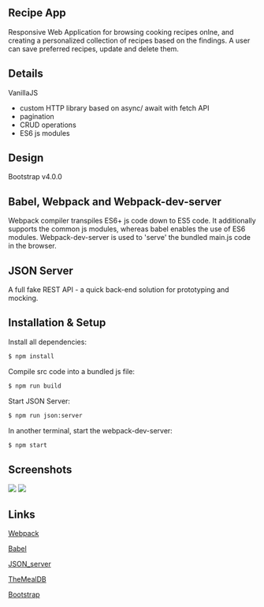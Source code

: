 ## Recipe App

Responsive Web Application for browsing cooking recipes onlne, and creating a personalized collection of recipes based on the findings. A user can save preferred recipes, update and delete them.

## Details

VanillaJS 
- custom HTTP library based on async/ await with fetch API
- pagination
- CRUD operations
- ES6 js modules

## Design

Bootstrap v4.0.0

## Babel, Webpack and Webpack-dev-server

Webpack compiler transpiles ES6+ js code down to ES5 code. It additionally supports the common js modules, whereas babel enables the use of ES6 modules. Webpack-dev-server is used to 'serve' the bundled main.js code in the browser.

## JSON Server

A full fake REST API - a quick back-end solution for prototyping and mocking.

## Installation & Setup

Install all dependencies:

```sh
$ npm install
```

Compile src code into a bundled js file:

```sh
$ npm run build
```

Start JSON Server:

```sh
$ npm run json:server
```

In another terminal, start the webpack-dev-server:

```sh
$ npm start
```

## Screenshots

<img src="images/recipeApp.PNG">

<img src="images/singleRecipe.PNG">

## Links

[Webpack](https://webpack.js.org/)

[Babel](https://babeljs.io/)

[JSON_server](https://github.com/typicode/json-server)

[TheMealDB](https://www.themealdb.com/api.php)

[Bootstrap](https://getbootstrap.com/)
